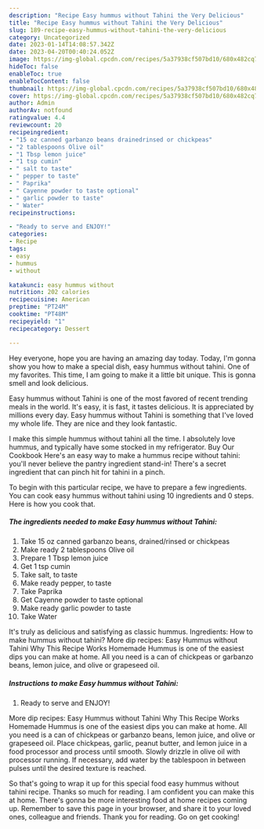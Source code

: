 ```yaml
---
description: "Recipe Easy hummus without Tahini the Very Delicious"
title: "Recipe Easy hummus without Tahini the Very Delicious"
slug: 189-recipe-easy-hummus-without-tahini-the-very-delicious
category: Uncategorized
date: 2023-01-14T14:08:57.342Z
date: 2023-04-20T00:40:24.052Z
image: https://img-global.cpcdn.com/recipes/5a37938cf507bd10/680x482cq70/easy-hummus-without-tahini-recipe-main-photo.jpg
hideToc: false
enableToc: true
enableTocContent: false
thumbnail: https://img-global.cpcdn.com/recipes/5a37938cf507bd10/680x482cq70/easy-hummus-without-tahini-recipe-main-photo.jpg
cover: https://img-global.cpcdn.com/recipes/5a37938cf507bd10/680x482cq70/easy-hummus-without-tahini-recipe-main-photo.jpg
author: Admin
authorAv: notfound
ratingvalue: 4.4
reviewcount: 20
recipeingredient:
- "15 oz canned garbanzo beans drainedrinsed or chickpeas"
- "2 tablespoons Olive oil"
- "1 Tbsp lemon juice"
- "1 tsp cumin"
- " salt to taste"
- " pepper to taste"
- " Paprika"
- " Cayenne powder to taste optional"
- " garlic powder to taste"
- " Water"
recipeinstructions:

- "Ready to serve and ENJOY!"
categories:
- Recipe
tags:
- easy
- hummus
- without

katakunci: easy hummus without 
nutrition: 202 calories
recipecuisine: American
preptime: "PT24M"
cooktime: "PT48M"
recipeyield: "1"
recipecategory: Dessert

---
```



Hey everyone, hope you are having an amazing day today. Today, I'm gonna show you how to make a special dish, easy hummus without tahini. One of my favorites. This time, I am going to make it a little bit unique. This is gonna smell and look delicious.

Easy hummus without Tahini is one of the most favored of recent trending meals in the world. It's easy, it is fast, it tastes delicious. It is appreciated by millions every day. Easy hummus without Tahini is something that I've loved my whole life. They are nice and they look fantastic.

I make this simple hummus without tahini all the time. I absolutely love hummus, and typically have some stocked in my refrigerator. Buy Our Cookbook Here&#39;s an easy way to make a hummus recipe without tahini: you&#39;ll never believe the pantry ingredient stand-in! There&#39;s a secret ingredient that can pinch hit for tahini in a pinch.


To begin with this particular recipe, we have to prepare a few ingredients. You can cook easy hummus without tahini using 10 ingredients and 0 steps. Here is how you cook that.

<!--inarticleads1-->

##### The ingredients needed to make Easy hummus without Tahini:

1. Take 15 oz canned garbanzo beans, drained/rinsed or chickpeas
1. Make ready 2 tablespoons Olive oil
1. Prepare 1 Tbsp lemon juice
1. Get 1 tsp cumin
1. Take  salt, to taste
1. Make ready  pepper, to taste
1. Take  Paprika
1. Get  Cayenne powder to taste optional
1. Make ready  garlic powder to taste
1. Take  Water


It&#39;s truly as delicious and satisfying as classic hummus. Ingredients: How to make hummus without tahini? More dip recipes: Easy Hummus without Tahini Why This Recipe Works Homemade Hummus is one of the easiest dips you can make at home. All you need is a can of chickpeas or garbanzo beans, lemon juice, and olive or grapeseed oil. 

<!--inarticleads2-->

##### Instructions to make Easy hummus without Tahini:


1. Ready to serve and ENJOY!

More dip recipes: Easy Hummus without Tahini Why This Recipe Works Homemade Hummus is one of the easiest dips you can make at home. All you need is a can of chickpeas or garbanzo beans, lemon juice, and olive or grapeseed oil. Place chickpeas, garlic, peanut butter, and lemon juice in a food processor and process until smooth. Slowly drizzle in olive oil with processor running. If necessary, add water by the tablespoon in between pulses until the desired texture is reached. 

So that's going to wrap it up for this special food easy hummus without tahini recipe. Thanks so much for reading. I am confident you can make this at home. There's gonna be more interesting food at home recipes coming up. Remember to save this page in your browser, and share it to your loved ones, colleague and friends. Thank you for reading. Go on get cooking!

